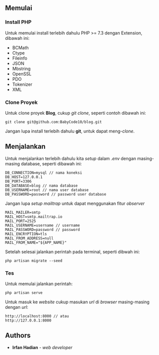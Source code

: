 ## Memulai

### Install PHP

Untuk memulai install terlebih dahulu PHP >= 7.3 dengan Extension, dibawah ini:
* BCMath
* Ctype
* Fileinfo
* JSON
* Mbstring
* OpenSSL
* PDO
* Tokenizer
* XML

### Clone Proyek

Untuk clone proyek **Blog**, cukup *git clone*, seperti contoh dibawah ini:
```
git clone git@github.com:BabyCode10/blog.git
```
Jangan lupa install terlebih dahulu **git**, untuk dapat meng-*clone*.

## Menjalankan 

Untuk menjalankan terlebih dahulu kita *setup* dalam *.env* dengan masing-masing database, seperti dibawah ini:
```
DB_CONNECTION=mysql // nama koneksi
DB_HOST=127.0.0.1
DB_PORT=3306
DB_DATABASE=blog // nama database
DB_USERNAME=root // nama user database
DB_PASSWORD=password // password user database
```
Jangan lupa *setup mailtrap* untuk dapat menggunakan fitur *observer*
```
MAIL_MAILER=smtp
MAIL_HOST=smtp.mailtrap.io
MAIL_PORT=2525
MAIL_USERNAME=username // username
MAIL_PASSWORD=password // password
MAIL_ENCRYPTION=tls
MAIL_FROM_ADDRESS=null
MAIL_FROM_NAME="${APP_NAME}"
```
Setelah selesai jalankan perintah pada terminal, seperti dibwah ini:
```
php artisan migrate --seed
```

### Tes

Untuk memulai jalankan perintah:
```
php artisan serve
```
Untuk masuk ke *website* cukup masukan *url* di *browser* masing-masing dengan *url*:
```
http://localhost:8000 // atau 
http://127.0.0.1:8000
```


## Authors

* **Irfan Hadian** - *web developer*
